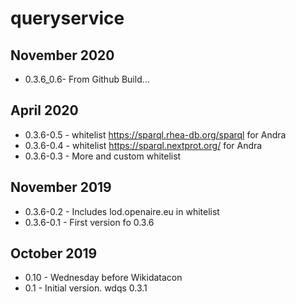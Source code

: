 # queryservice

## November 2020

- 0.3.6_0.6- From Github Build...

## April 2020

- 0.3.6-0.5 - whitelist https://sparql.rhea-db.org/sparql for Andra
- 0.3.6-0.4 - whitelist https://sparql.nextprot.org/ for Andra
- 0.3.6-0.3 - More and custom whitelist

## November 2019

- 0.3.6-0.2 - Includes lod.openaire.eu in whitelist
- 0.3.6-0.1 - First version fo 0.3.6

## October 2019

- 0.10 - Wednesday before Wikidatacon
- 0.1 - Initial version. wdqs 0.3.1
